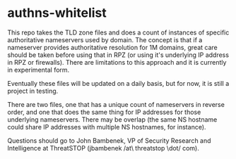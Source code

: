 # authns-whitelist

This repo takes the TLD zone files and does a count of instances of specific authoritative nameservers used by domain. The concept is that if a nameserver provides authoritative resolution for 1M domains, great care should be taken before using that in RPZ (or using it's underlying IP address in RPZ or firewalls).  There are limitations to this approach and it is currently in experimental form.

Eventually these files will be updated on a daily basis, but for now, it is still a project in testing.

There are two files, one that has a unique count of nameservers in reverse order, and one that does the same thing for IP addresses for those underlying nameservers. There may be overlap (the same NS hostname could share IP addresses with multiple NS hostnames, for instance).

Questions should go to John Bambenek, VP of Security Research and Intelligence at ThreatSTOP (jbambenek /at\ threatstop \dot/ com).
